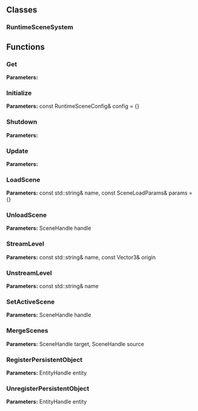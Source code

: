 
## Classes

### RuntimeSceneSystem




## Functions

### Get



**Parameters:** 

### Initialize



**Parameters:** const RuntimeSceneConfig& config = {}

### Shutdown



**Parameters:** 

### Update



**Parameters:** 

### LoadScene



**Parameters:** const std::string& name, const SceneLoadParams& params = {}

### UnloadScene



**Parameters:** SceneHandle handle

### StreamLevel



**Parameters:** const std::string& name, const Vector3& origin

### UnstreamLevel



**Parameters:** const std::string& name

### SetActiveScene



**Parameters:** SceneHandle handle

### MergeScenes



**Parameters:** SceneHandle target, SceneHandle source

### RegisterPersistentObject



**Parameters:** EntityHandle entity

### UnregisterPersistentObject



**Parameters:** EntityHandle entity
